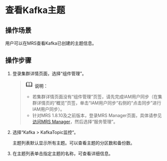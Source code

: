 # 查看Kafka主题<a name="ZH-CN_TOPIC_0173178596"></a>

## 操作场景<a name="sa6e9f8c9915d46dd9a28b4383d5e3f10"></a>

用户可以在MRS查看Kafka已创建的主题信息。

## 操作步骤<a name="sf6163d5bc2664016a2e58281fc66df3e"></a>

1.  登录集群详情页面，选择“组件管理”。

    >![](public_sys-resources/icon-note.gif) **说明：**   
    >-   若集群详情页面没有“组件管理”页签，请先完成IAM用户同步（在集群详情页的“概览”页签，单击“IAM用户同步“右侧的“点击同步”进行IAM用户同步）。  
    >-   针对MRS 1.8.10及之前版本，登录MRS Manager页面，具体请参见[访问MRS Manager](访问MRS-Manager.md)，然后选择“服务管理”。  

2.  选择“Kafka  \>  KafkaTopic监控“。

    主题列表默认显示所有主题。可以查看主题的分区数和备份数。

3.  在主题列表单击指定主题的名称，可查看详细信息。

